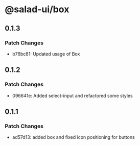 # @salad-ui/box

## 0.1.3

### Patch Changes

- b76bc81: Updated usage of Box

## 0.1.2

### Patch Changes

- 096641e: Added select-input and refactored some styles

## 0.1.1

### Patch Changes

- ad57d13: added box and fixed icon positioning for buttons
